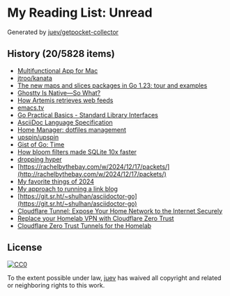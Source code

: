 # My Reading List: Unread

Generated by [juev/getpocket-collector](https://github.com/juev/getpocket-collector)

## History (20/5828 items)

- [Multifunctional App for Mac](https://app1piece.com/)
- [jtroo/kanata](https://github.com/jtroo/kanata)
- [The new maps and slices packages in Go 1.23: tour and examples](https://dolthub.com/blog/2024-12-20-collection-functions-in-go-1-23/)
- [Ghostty Is Native—So What?](https://gpanders.com/blog/ghostty-is-native-so-what/)
- [How Artemis retrieves web feeds](https://jamesg.blog/2024/12/21/how-artemis-retrieves-web-feeds/)
- [emacs.tv](http://emacs.tv)
- [Go Practical Basics - Standard Library Interfaces](https://tomjowitt.com/posts/go-standard-library-interfaces/)
- [AsciiDoc Language Specification](https://batsov.com/articles/2024/02/22/asciidoc-language-specification/)
- [Home Manager: dotfiles management](https://gvolpe.com/blog/home-manager-dotfiles-management/)
- [upspin/upspin](https://github.com/upspin/upspin)
- [Gist of Go: Time](https://antonz.org/go-concurrency/time/)
- [How bloom filters made SQLite 10x faster](https://avi.im/blag/2024/sqlite-past-present-future/)
- [dropping hyper](https://daniel.haxx.se/blog/2024/12/21/dropping-hyper/)
- [https://rachelbythebay.com/w/2024/12/17/packets/](http://rachelbythebay.com/w/2024/12/17/packets/)
- [My favorite things of 2024](https://arne.me/blog/favorites-2024)
- [My approach to running a link blog](https://simonwillison.net/2024/Dec/22/link-blog/)
- [https://git.sr.ht/~shulhan/asciidoctor-go](https://git.sr.ht/~shulhan/asciidoctor-go)
- [Cloudflare Tunnel: Expose Your Home Network to the Internet Securely](https://theitbros.com/cloudflare-tunnel/)
- [Replace your Homelab VPN with Cloudflare Zero Trust](https://medium.com/@sirkirby/replace-your-homelab-vpn-with-cloudflare-zero-trust-8416a1d7045e)
- [Cloudflare Zero Trust Tunnels for the Homelab](https://tsmith.co/2023/cloudflare-zero-trust-tunnels-for-the-homelab/)

## License

[![CC0](https://mirrors.creativecommons.org/presskit/buttons/88x31/svg/cc-zero.svg)](https://creativecommons.org/publicdomain/zero/1.0/)

To the extent possible under law, [juev](https://github.com/juev) has waived all copyright and related or neighboring rights to this work.
